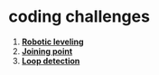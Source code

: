 # coding challenges


1. **[Robotic leveling](src/robotic-leveling/README.md)**
2. **[Joining point](src/joining-point/README.md)**
3. **[Loop detection](src/joining-point/README.md)**
